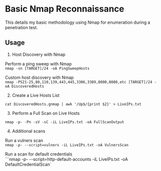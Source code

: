 # Basic Nmap Reconnaissance 

This details my basic methodology using Nmap for enumeration during a penetration test.

## Usage

1. Host Discovery with Nmap

Perform a ping sweep with Nmap \
```nmap -sn [TARGET]/24 -oA PingSweepHosts```

Custom host discovery with Nmap \
```nmap -PS21-25,80,110,139,443,445,3306,3389,8000,8080,etc [TARGET]/24 -oA DiscoveredHosts```

2. Create a Live Hosts List

```cat DiscoveredHosts.gnmap | awk '/Up$/{print $2}' > LiveIPs.txt```

3. Perform a Full Scan on Live Hosts

```nmap -p- -Pn -sV -sC -iL LiveIPs.txt -oA FullScanOutput```

4. Additional scans 

Run a vulners scan \
```nmap -p- --script=vulners -iL LiveIPs.txt -oA VulnersScan```

Run a scan for default credentials \
```nmap -p- --script=http-default-accounts -iL LiveIPs.txt -oA DefaultCredentialScan`
